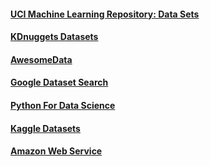 #### [UCI Machine Learning Repository: Data Sets](https://archive.ics.uci.edu/ml/datasets.php)
#### [KDnuggets Datasets](https://www.kdnuggets.com/datasets/index.html)
#### [AwesomeData](https://github.com/awesomedata)
#### [Google Dataset Search](https://datasetsearch.research.google.com/)
#### [Python For Data Science](https://www.pythonfordatascience.org/home)
#### [Kaggle Datasets](https://www.kaggle.com/datasets)
#### [Amazon Web Service](https://registry.opendata.aws/)
